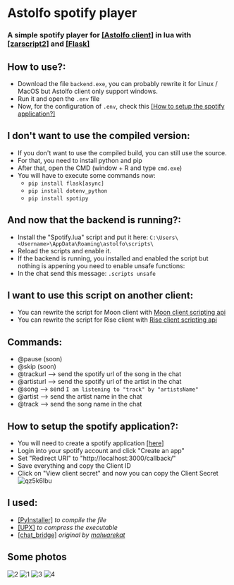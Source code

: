 # Astolfo spotify player
### A simple spotify player for [[Astolfo client]](https://astolfo.lgbt) in lua with [[zarscript2]](https://zarzel.gitbook.io/) and [[Flask]](https://flask.palletsprojects.com/)

## How to use?: 
- Download the file ```backend.exe```, you can probably rewrite it for Linux / MacOS but Astolfo client only support windows.
- Run it and open the ```.env``` file
- Now, for the configuration of ```.env```, check this [[How to setup the spotify application?]]()

## I don't want to use the compiled version:
- If you don't want to use the compiled build, you can still use the source.
- For that, you need to install python and pip
- After that, open the CMD (window + R and type ```cmd.exe```)
- You will have to execute some commands now:
    - ```pip install flask[async]```
    - ```pip install dotenv_python```
    - ```pip install spotipy```
 
## And now that the backend is running?:
- Install the "Spotify.lua" script and put it here: ```C:\Users\<Username>\AppData\Roaming\astolfo\scripts\```
- Reload the scripts and enable it.
- If the backend is running, you installed and enabled the script but nothing is appening you need to enable unsafe functions:
- In the chat send this message: ```.scripts unsafe```
 
## I want to use this script on another client:
- You can rewrite the script for Moon client with [Moon client scripting api](https://docs.moonclient.xyz/)
- You can rewrite the script for Rise client with [Rise client scripting api](https://riseclients-organization.gitbook.io/rise-6-scripting-api/api-documentation/scripting-metadata)

## Commands:
- @pause (soon)
- @skip (soon)
- @trackurl --> send the spotify url of the song in the chat
- @artisturl --> send the spotify url of the artist in the chat
- @song --> send ```I am listening to "track" by "artistsName"```
- @artist --> send the artist name in the chat
- @track --> send the song name in the chat

## How to setup the spotify application?:
- You will need to create a spotify application [[here]](https://developer.spotify.com/dashboard)
- Login into your spotify account and click "Create an app"
- Set "Redirect URI" to "http://localhost:3000/callback/"
- Save everything and copy the Client ID
- Click on "View client secret" and now you can copy the Client Secret
![qz5k6lbu](https://github.com/Appolon24800/AstolfoSpotify/assets/93398824/bb552429-2dc1-485d-a153-675e822e84bb)

## I used:
- [[PyInstaller]](https://pyinstaller.org/) *to compile the file*
- [[UPX]](https://upx.github.io/) *to compress the executable*
- [[chat_bridge]](https://www.astolfo.lgbt/forums/topic/14077-astolfo-overlay-log-server/) *original by [malwarekat](https://www.astolfo.lgbt/forums/profile/33787-malwarekat/)*

## Some photos
![2](https://github.com/Appolon24800/AstolfoSpotify/assets/93398824/98fe2900-f2b8-420b-848a-b6ca7c01fbae)
![1](https://github.com/Appolon24800/AstolfoSpotify/assets/93398824/3aa1f512-87bd-4c04-8e88-2633a5ea6e5a)
![3](https://github.com/Appolon24800/AstolfoSpotify/assets/93398824/03d1f27e-b14d-47c9-84d2-44566731de7a)
![4](https://github.com/Appolon24800/AstolfoSpotify/assets/93398824/330a6266-2f5a-4cab-8d84-e32dec779c9a)


